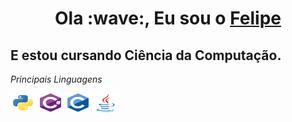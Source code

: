 
## <div>
  
  <h1 align="center">
    Ola :wave:, Eu sou o 
    <a href="https://www.instagram.com/064_feelipe.zl">Felipe </a>
  </h1>

  ## E estou cursando Ciência da Computação.
  
</div>

*Principais Linguagens*

<div align="left">
<img align="center" alt="Rafa-Python" height="30" width="40" src="https://raw.githubusercontent.com/devicons/devicon/master/icons/python/python-original.svg">
  <img align="center" alt="Rafa-Csharp" height="30" width="40" src="https://raw.githubusercontent.com/devicons/devicon/master/icons/csharp/csharp-original.svg">
 <img align="center" alt="Rafa-C" height="30" width="40" src="https://raw.githubusercontent.com/devicons/devicon/master/icons/c/c-original.svg">
 <img align="center" alt="Rafa-C" height="30" width="40" src="https://raw.githubusercontent.com/devicons/devicon/master/icons/java/java-original.svg">
 </div>
